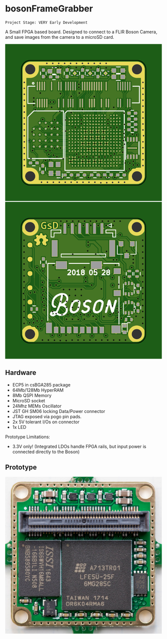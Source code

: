 # bosonFrameGrabber

	Project Stage: VERY Early Development

A Small FPGA based board. Designed to connect to a FLIR Boson Camera, and save images from the camera to a microSD card.

![alt-text](plot/bosonFrameGrabber-Front.png "bosonFrameGrabber Front")
![alt-text](plot/bosonFrameGrabber-Back.png "bosonFrameGrabber Back")


## Hardware

* ECP5 in csBGA285 package
* 64Mb/128Mb HyperRAM
* 8Mb QSPI Memory
* MicroSD socket
* 24Mhz MEMs Oscillator
* JST GH SM06 locking Data/Power connector
* JTAG exposed via pogo pin pads.
* 2x 5V tolerant I/Os on connector
* 1x LED

Prototype Limitations:
* 3.3V only! (Integrated LDOs handle FPGA rails, but input power is connected directly to the Boson)

## Prototype

![alt-text](plot/BosonFrameGrabber_1_02.jpg "bosonFrameGrabber Proto")
